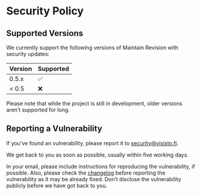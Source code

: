 # Security Policy

## Supported Versions

We currently support the following versions of Maintain Revision with security updates:

| Version | Supported          |
| ------- | ------------------ |
| 0.5.x   | :white_check_mark: |
| < 0.5   | :x:                |

Please note that while the project is still in development, older versions aren’t supported for long.

## Reporting a Vulnerability

If you’ve found an vulnerability, please report it to security@visisto.fi.

We get back to you as soon as possible, usually within five working days.

In your email, please include instructions for reproducing the vulnerability, if possible. Also, please check the [changelog](https://github.com/anttikivi/maintain-revision/blob/develop/CHANGELOG.md) before reporting the vulnerability as it may be already fixed. Don’t disclose the vulnerability publicly before we have got back to you.
